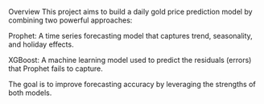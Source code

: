 Overview
This project aims to build a daily gold price prediction model by combining two powerful approaches:

Prophet: A time series forecasting model that captures trend, seasonality, and holiday effects.

XGBoost: A machine learning model used to predict the residuals (errors) that Prophet fails to capture.

The goal is to improve forecasting accuracy by leveraging the strengths of both models.
